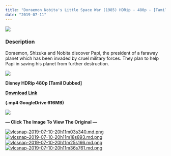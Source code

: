 ```yaml
---
title: "Doraemon Nobita's Little Space War (1985) HDRip - 480p - [Tamil Dubbed] - x264 - 600MB"
date: "2019-07-11"
---
```


[![](https://1.bp.blogspot.com/-6hh8Xq0jgKA/XSX30IxXmKI/AAAAAAAAAlQ/iz1H_HHe_SkMyQN7FQLjrBaMRnymEdmAgCLcBGAs/s640/hqdefault.jpg)](https://1.bp.blogspot.com/-6hh8Xq0jgKA/XSX30IxXmKI/AAAAAAAAAlQ/iz1H_HHe_SkMyQN7FQLjrBaMRnymEdmAgCLcBGAs/s1600/hqdefault.jpg)

### Description

Doraemon, Shizuka and Nobita discover Papi, the president of a faraway planet which has been invaded by cruel military forces. They plan to help Papi in saving his planet from further destruction.

[![](https://1.bp.blogspot.com/-fai1ZuUwnbA/XIjy2aT4irI/AAAAAAAAANw/WFW0YRK47_8GLAt3pPBSzBk0GJA6Mk5fgCPcBGAYYCw/s1600/torrborder.gif)](https://1.bp.blogspot.com/-fai1ZuUwnbA/XIjy2aT4irI/AAAAAAAAANw/WFW0YRK47_8GLAt3pPBSzBk0GJA6Mk5fgCPcBGAYYCw/s1600/torrborder.gif)

**Disney HDRip 480p \[Tamil Dubbed\]**

**[Download Link](https://drive.google.com/file/d/1AqaA0_zRyqrgy3is3RVBcE7Iifh27MMz/view)**

**(.mp4 GoogleDrive 616MB)**

[![](https://1.bp.blogspot.com/-fai1ZuUwnbA/XIjy2aT4irI/AAAAAAAAANw/WFW0YRK47_8GLAt3pPBSzBk0GJA6Mk5fgCPcBGAYYCw/s1600/torrborder.gif)](https://1.bp.blogspot.com/-fai1ZuUwnbA/XIjy2aT4irI/AAAAAAAAANw/WFW0YRK47_8GLAt3pPBSzBk0GJA6Mk5fgCPcBGAYYCw/s1600/torrborder.gif)

**— Click The Image To View The Original —**

[![vlcsnap-2019-07-10-20h11m03s340.md.png](https://extraimage.com/images/2019/07/10/vlcsnap-2019-07-10-20h11m03s340.md.png)](https://extraimage.com/image/EVSis)[![vlcsnap-2019-07-10-20h11m18s893.md.png](https://extraimage.com/images/2019/07/10/vlcsnap-2019-07-10-20h11m18s893.md.png)](https://extraimage.com/image/EVmco)[![vlcsnap-2019-07-10-20h11m25s166.md.png](https://extraimage.com/images/2019/07/10/vlcsnap-2019-07-10-20h11m25s166.md.png)](https://extraimage.com/image/EV9Vt)[![vlcsnap-2019-07-10-20h11m36s761.md.png](https://extraimage.com/images/2019/07/10/vlcsnap-2019-07-10-20h11m36s761.md.png)](https://extraimage.com/image/EVsW5)
